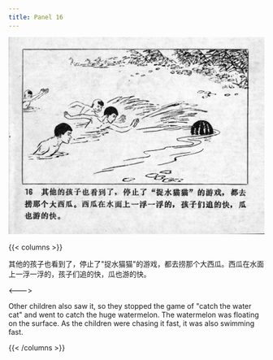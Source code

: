 ```yaml
---
title: Panel 16
---
```


![niqiu page](./../../../images/niqiu/seifert0397_nqkg_0020_016.jpg)

{{< columns >}}

其他的孩子也看到了，停止了"捉水猫猫"的游戏，都去捞那个大西瓜。西瓜在水面上一浮一浮的，孩子们追的快，瓜也游的快。

<--->

Other children also saw it, so they stopped the game of "catch the water cat" and went to catch the huge watermelon. The watermelon was floating on the surface. As the children were chasing it fast, it was also swimming fast.

{{< /columns >}}